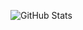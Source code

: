 ![GitHub Stats](https://github-profile-summary-cards.vercel.app/api/cards/stats?username=thatguysilva&theme=default)
